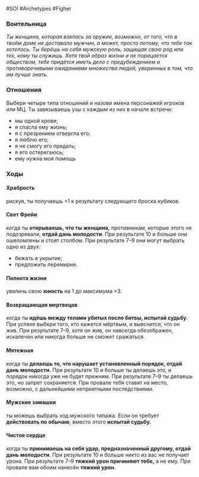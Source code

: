 #SOI #Archetypes #Figher 

### Воительница
*Ты женщина, которая взялась за оружие, возможно, от того, что в твоём доме не доставало мужчин, а может, просто потому, что тебе так хотелось. Ты берёшь на себя мужскую роль, защищая свою род или тех, кому ты служишь. Хотя твой образ жизни и не порицается обществом, тебе придётся иметь дело с предубеждением и противоречивыми ожиданиями множества людей, уверенных в том, что им лучше знать.*

### Отношения 
Выбери четыре типа отношений и назови имена персонажей игроков или МЦ. Ты завязываешь узы с каждым из них в начале встречи: 
-  мы одной крови; 
-  я спасла ему жизнь; 
-  я с презрением отвергла его; 
-  я люблю его; 
-  я не смогу его предать; 
-  я его остерегаюсь; 
-  ему нужна моя помощь

### Ходы
#### Храбрость
рискуя, ты получаешь +1 к результату следующего броска кубиков. 

#### Свет Фрейи
когда ты **открываешь, что ты женщина,** противникам, которые этого не подозревали, **отдай дань молодости**. При результате 10 и больше они ошеломлены и стоят столбом. При результате 7–9 они могут выбрать одно из двух: 
-  бежать в укрытие; 
-  предложить перемирие. 

#### Полнота жизни
увеличь свою **юность** на 1 до максимума +3. 

#### Возвращающая мертвецов
когда ты **идёшь между телами убитых после битвы, испытай судьбу**. При успехе выбери того, кто кажется мёртвым, и выяснится, что он жив. При результате 7–9, хотя он жив, он навсегда обезображен, искалечен или никогда больше не сможет сражаться. 

#### Мятежная
когда ты **делаешь то, что нарушает установленный порядок, отдай дань молодости.** При результате 10 и больше ты делаешь это, и порядок никогда уже не будет прежним. При результате 7–9 ты делаешь это, но запрет сохраняется. При провале тебя ставят на место, возможно, с дальнейшими неприятными последствиями. 

#### Мужские замашки
ты можешь выбрать ход мужского типажа. Если он требует **действовать по обычаю**, вместо этого **испытай судьбу.** 

#### Чистое сердце
когда ты **принимаешь на себя удар, предназначенный другому, отдай дань молодости**. При результате 10 и больше никто из вас не получает урона. При результате 7–9 **тяжкий урон причиняют тебе,** а не ему. При провале вам обоим нанесён **тяжкий урон.**
